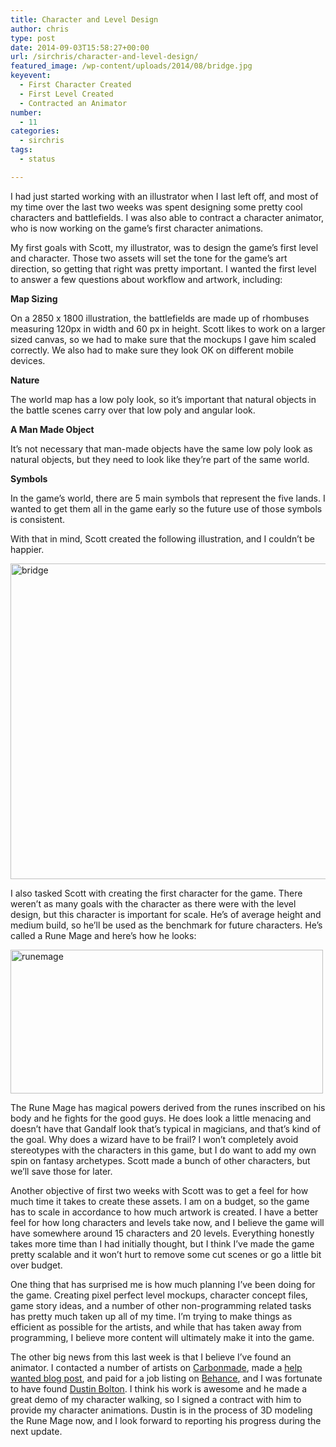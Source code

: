 ```yaml
---
title: Character and Level Design
author: chris
type: post
date: 2014-09-03T15:58:27+00:00
url: /sirchris/character-and-level-design/
featured_image: /wp-content/uploads/2014/08/bridge.jpg
keyevent:
  - First Character Created
  - First Level Created
  - Contracted an Animator
number:
  - 11
categories:
  - sirchris
tags:
  - status

---
```

I had just started working with an illustrator when I last left off, and most of my time over the last two weeks was spent designing some pretty cool characters and battlefields. I was also able to contract a character animator, who is now working on the game&#8217;s first character animations.
<!--more-->

My first goals with Scott, my illustrator, was to design the game&#8217;s first level and character. Those two assets will set the tone for the game&#8217;s art direction, so getting that right was pretty important. I wanted the first level to answer a few questions about workflow and artwork, including:

**Map Sizing**
  
On a 2850 x 1800 illustration, the battlefields are made up of rhombuses measuring 120px in width and 60 px in height. Scott likes to work on a larger sized canvas, so we had to make sure that the mockups I gave him scaled correctly. We also had to make sure they look OK on different mobile devices.

**Nature**
  
The world map has a low poly look, so it&#8217;s important that natural objects in the battle scenes carry over that low poly and angular look.

**A Man Made Object**
  
It&#8217;s not necessary that man-made objects have the same low poly look as natural objects, but they need to look like they&#8217;re part of the same world.

**Symbols**
  
In the game&#8217;s world, there are 5 main symbols that represent the five lands. I wanted to get them all in the game early so the future use of those symbols is consistent.

With that in mind, Scott created the following illustration, and I couldn&#8217;t be happier.

<div class="inlineimg">
  <img src="/wp-content/uploads/2014/08/bridge.jpg" alt="bridge" width="800" height="505" class="alignnone size-full wp-image-1136"  />
</div>

I also tasked Scott with creating the first character for the game. There weren&#8217;t as many goals with the character as there were with the level design, but this character is important for scale. He&#8217;s of average height and medium build, so he&#8217;ll be used as the benchmark for future characters. He&#8217;s called a Rune Mage and here&#8217;s how he looks:

<div class="inlineimg">
  <img src="/wp-content/uploads/2014/08/runemage.png" alt="runemage" width="500" height="230" class="alignnone size-full wp-image-1135"  />
</div>

The Rune Mage has magical powers derived from the runes inscribed on his body and he fights for the good guys. He does look a little menacing and doesn&#8217;t have that Gandalf look that&#8217;s typical in magicians, and that&#8217;s kind of the goal. Why does a wizard have to be frail? I won&#8217;t completely avoid stereotypes with the characters in this game, but I do want to add my own spin on fantasy archetypes. Scott made a bunch of other characters, but we&#8217;ll save those for later.

Another objective of first two weeks with Scott was to get a feel for how much time it takes to create these assets. I am on a budget, so the game has to scale in accordance to how much artwork is created. I have a better feel for how long characters and levels take now, and I believe the game will have somewhere around 15 characters and 20 levels. Everything honestly takes more time than I had initially thought, but I think I&#8217;ve made the game pretty scalable and it won&#8217;t hurt to remove some cut scenes or go a little bit over budget.

One thing that has surprised me is how much planning I&#8217;ve been doing for the game. Creating pixel perfect level mockups, character concept files, game story ideas, and a number of other non-programming related tasks has pretty much taken up all of my time. I&#8217;m trying to make things as efficient as possible for the artists, and while that has taken away from programming, I believe more content will ultimately make it into the game.

The other big news from this last week is that I believe I&#8217;ve found an animator. I contacted a number of artists on [Carbonmade][1], made a [help wanted blog post][2], and paid for a job listing on [Behance][3], and I was fortunate to have found [Dustin Bolton][4]. I think his work is awesome and he made a great demo of my character walking, so I signed a contract with him to provide my character animations. Dustin is in the process of 3D modeling the Rune Mage now, and I look forward to reporting his progress during the next update.

 [1]: http://carbonmade.com
 [2]: http://battleofbrothers.com/sirchris/looking-for-a-character-animator
 [3]: http://behance.net
 [4]: https://www.behance.net/Dustinbolton